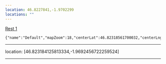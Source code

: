 ```yaml
---
location: 46.8227841,-1.9702299
locations: ""
---
```



[Rest 1](geo:43.9867139,4.861125051315581)

```mapview
{"name":"Default","mapZoom":18,"centerLat":46.82318561700032,"centerLng":-1.9696480035781863,"query":"","chosenMapSource":0,"lock":true,"showLinks":false,"linkColor":"red"}
```

---
location: [46.823184125813334,-1.9692456722259524]

---

[](geo:46.823132737190015,-1.9691866636276247)

